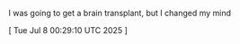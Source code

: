  
I was going to get a brain transplant, but I changed my mind
 
[ 
Tue Jul  8 00:29:10 UTC 2025
 ]
